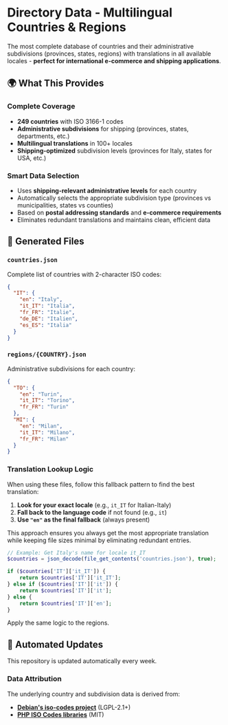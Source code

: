 # Directory Data - Multilingual Countries & Regions

The most complete database of countries and their administrative subdivisions (provinces, states, regions) with translations in all available locales - **perfect for international e-commerce and shipping applications**.

## 🌍 What This Provides

### Complete Coverage
- **249 countries** with ISO 3166-1 codes
- **Administrative subdivisions** for shipping (provinces, states, departments, etc.)
- **Multilingual translations** in 100+ locales
- **Shipping-optimized** subdivision levels (provinces for Italy, states for USA, etc.)

### Smart Data Selection
- Uses **shipping-relevant administrative levels** for each country
- Automatically selects the appropriate subdivision type (provinces vs municipalities, states vs counties)
- Based on **postal addressing standards** and **e-commerce requirements**
- Eliminates redundant translations and maintains clean, efficient data

## 📁 Generated Files

### `countries.json`
Complete list of countries with 2-character ISO codes:
```json
{
  "IT": {
    "en": "Italy",
    "it_IT": "Italia",
    "fr_FR": "Italie",
    "de_DE": "Italien",
    "es_ES": "Italia"
  }
}
```

### `regions/{COUNTRY}.json`
Administrative subdivisions for each country:
```json
{
  "TO": {
    "en": "Turin", 
    "it_IT": "Torino",
    "fr_FR": "Turin"
  },
  "MI": {
    "en": "Milan",
    "it_IT": "Milano", 
    "fr_FR": "Milan"
  }
}
```

### Translation Lookup Logic
When using these files, follow this fallback pattern to find the best translation:

1. **Look for your exact locale** (e.g., `it_IT` for Italian-Italy)
2. **Fall back to the language code** if not found (e.g., `it`)  
3. **Use `"en"` as the final fallback** (always present)

This approach ensures you always get the most appropriate translation while keeping file sizes minimal by eliminating redundant entries.

```php
// Example: Get Italy's name for locale it_IT
$countries = json_decode(file_get_contents('countries.json'), true);

if ($countries['IT']['it_IT']) {
    return $countries['IT']['it_IT'];
} else if ($countries['IT']['it']) {
    return $countries['IT']['it'];
} else {
    return $countries['IT']['en'];
}
```

Apply the same logic to the regions.

## 🔄 Automated Updates

This repository is updated automatically every week.

### Data Attribution

The underlying country and subdivision data is derived from:
- **[Debian's iso-codes project](https://salsa.debian.org/iso-codes-team/iso-codes)** (LGPL-2.1+)
- **[PHP ISO Codes libraries](https://github.com/sokil/php-isocodes)** (MIT)
